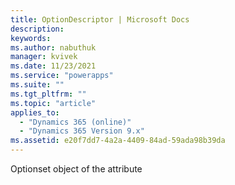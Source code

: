 ```yaml
---
title: OptionDescriptor | Microsoft Docs
description:
keywords:
ms.author: nabuthuk
manager: kvivek
ms.date: 11/23/2021
ms.service: "powerapps"
ms.suite: ""
ms.tgt_pltfrm: ""
ms.topic: "article"
applies_to:
  - "Dynamics 365 (online)"
  - "Dynamics 365 Version 9.x"
ms.assetid: e20f7dd7-4a2a-4409-84ad-59ada98b39da
---
```


Optionset object of the attribute

